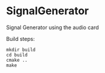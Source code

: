 # SignalGenerator
Signal Generator using the audio card

Build steps:

    mkdir build
    cd build
    cmake ..
    make
    